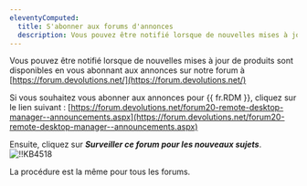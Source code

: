 ```yaml
---
eleventyComputed:
  title: S'abonner aux forums d'annonces
  description: Vous pouvez être notifié lorsque de nouvelles mises à jour de produits sont disponibles en vous abonnant aux annonces sur notre forum.
---
```

Vous pouvez être notifié lorsque de nouvelles mises à jour de produits sont disponibles en vous abonnant aux annonces sur notre forum à [https://forum.devolutions.net/](https://forum.devolutions.net/)

Si vous souhaitez vous abonner aux annonces pour {{ fr.RDM }}, cliquez sur le lien suivant : [https://forum.devolutions.net/forum20-remote-desktop-manager--announcements.aspx](https://forum.devolutions.net/forum20-remote-desktop-manager--announcements.aspx)

Ensuite, cliquez sur ***Surveiller ce forum pour les nouveaux sujets***.
![!!KB4518](https://cdnweb.devolutions.net/docs/docs_en_kb_KB4518.png)

La procédure est la même pour tous les forums.